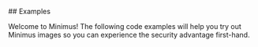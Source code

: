 ##   E x a m p l e s 

Welcome to Minimus! The following code examples will help you try out Minimus images so you can experience the security advantage first-hand.  
 
